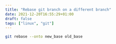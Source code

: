 ```yaml
---
title: "Rebase git branch on a different branch"
date: 2021-12-20T16:55:29+01:00
draft: false
tags: ["linux", "git"]
---
```


```bash
git rebase --onto new_base old_base
```
